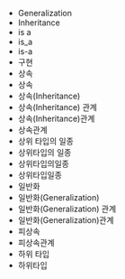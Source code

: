 ﻿- Generalization
- Inheritance
- is a
- is_a
- is-a
- 구현
- 상속
- 상속
- 상속(Inheritance)
- 상속(Inheritance) 관계
- 상속(Inheritance)관계
- 상속관계
- 상위 타입의 일종
- 상위타입의 일종
- 상위타입의일종
- 상위타입일종
- 일반화
- 일반화(Generalization)
- 일반화(Generalization) 관계
- 일반화(Generalization)관계
- 피상속
- 피상속관계
- 하위 타입
- 하위타입
